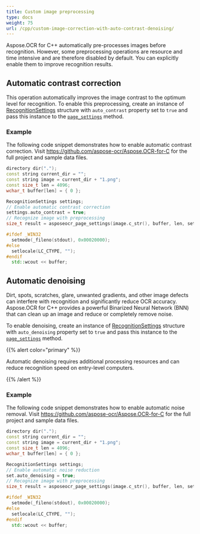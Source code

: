 ```yaml
---
title: Custom image preprocessing
type: docs
weight: 75
url: /cpp/custom-image-correction-with-auto-contrast-denoising/
---
```


Aspose.OCR for C++ automatically pre-processes images before recognition. However, some preprocessing operations are resource and time intensive and are therefore disabled by default. You can explicitly enable them to improve recognition results.

## Automatic contrast correction

This operation automatically improves the image contrast to the optimum level for recognition. To enable this preprocessing, create an instance of [RecognitionSettings](https://apireference.aspose.com/ocr/cpp/struct/recognition_settings) structure with `auto_contrast` property set to `true` and pass this instance to the [`page_settings`](https://apireference.aspose.com/ocr/cpp/groupAspose#ga028cce64d935cf8fc8d5eab3d3713ebf) method.

### Example

The following code snippet demonstrates how to enable automatic contrast correction. Visit https://github.com/aspose-ocr/Aspose.OCR-for-C for the full project and sample data files.

```cpp
directory dir(".");
const string current_dir = "";
const string image = current_dir + "1.png";
const size_t len = 4096;
wchar_t buffer[len] = { 0 };

RecognitionSettings settings;
// Enable automatic contrast correction
settings.auto_contrast = true;
// Recognize image with preprocessing
size_t result = asposeocr_page_settings(image.c_str(), buffer, len, settings);

#ifdef _WIN32
  setmode(_fileno(stdout), 0x00020000);
#else
  setlocale(LC_CTYPE, "");
#endif
  std::wcout << buffer;
```

## Automatic denoising

Dirt, spots, scratches, glare, unwanted gradients, and other image defects can interfere with recognition and significantly reduce OCR accuracy. Aspose.OCR for C++ provides a powerful Binarized Neural Network (BNN) that can clean up an image and reduce or completely remove noise.

To enable denoising, create an instance of [RecognitionSettings](https://apireference.aspose.com/ocr/cpp/struct/recognition_settings) structure with `auto_denoising` property set to `true` and pass this instance to the [`page_settings`](https://apireference.aspose.com/ocr/cpp/groupAspose#ga028cce64d935cf8fc8d5eab3d3713ebf) method.

{{% alert color="primary" %}}

Automatic denoising requires additional processing resources and can reduce recognition speed on entry-level computers.

{{% /alert %}}

### Example

The following code snippet demonstrates how to enable automatic noise removal. Visit https://github.com/aspose-ocr/Aspose.OCR-for-C for the full project and sample data files.

```cpp
directory dir(".");
const string current_dir = "";
const string image = current_dir + "1.png";
const size_t len = 4096;
wchar_t buffer[len] = { 0 };

RecognitionSettings settings;
// Enable automatic noise reduction
set.auto_denoising = true;
// Recognize image with preprocessing
size_t result = asposeocr_page_settings(image.c_str(), buffer, len, settings);

#ifdef _WIN32
  setmode(_fileno(stdout), 0x00020000);
#else
  setlocale(LC_CTYPE, "");
#endif
  std::wcout << buffer;
```
